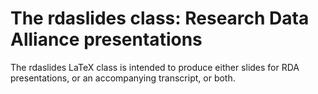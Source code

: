 The rdaslides class: Research Data Alliance presentations
=========================================================

The rdaslides LaTeX class is intended to produce either slides for RDA
presentations, or an accompanying transcript, or both.
